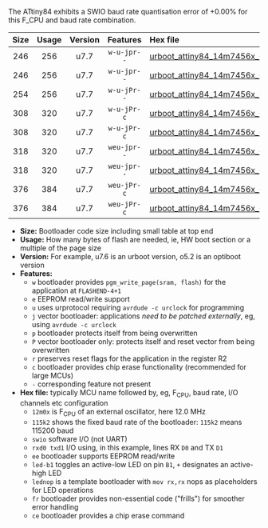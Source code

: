 The ATtiny84 exhibits a SWIO baud rate quantisation error of +0.00% for this F_CPU and baud rate combination.

|Size|Usage|Version|Features|Hex file|
|:-:|:-:|:-:|:-:|:--|
|246|256|u7.7|`w-u-jpr--`|[urboot_attiny84_14m7456x_+460k8_swio_rxa3_txa2_led+a4.hex](https://raw.githubusercontent.com/stefanrueger/urboot.hex/main/mcus/attiny84/external_oscillator/fcpu_14m7456x/br_+460k8/urboot_attiny84_14m7456x_+460k8_swio_rxa3_txa2_led+a4.hex)|
|246|256|u7.7|`w-u-jpr--`|[urboot_attiny84_14m7456x_+460k8_swio_rxa3_txa2_lednop.hex](https://raw.githubusercontent.com/stefanrueger/urboot.hex/main/mcus/attiny84/external_oscillator/fcpu_14m7456x/br_+460k8/urboot_attiny84_14m7456x_+460k8_swio_rxa3_txa2_lednop.hex)|
|254|256|u7.7|`w-u-jPr--`|[urboot_attiny84_14m7456x_+460k8_swio_rxa3_txa2.hex](https://raw.githubusercontent.com/stefanrueger/urboot.hex/main/mcus/attiny84/external_oscillator/fcpu_14m7456x/br_+460k8/urboot_attiny84_14m7456x_+460k8_swio_rxa3_txa2.hex)|
|308|320|u7.7|`w-u-jPr-c`|[urboot_attiny84_14m7456x_+460k8_swio_rxa3_txa2_led+a4_fr_ce.hex](https://raw.githubusercontent.com/stefanrueger/urboot.hex/main/mcus/attiny84/external_oscillator/fcpu_14m7456x/br_+460k8/urboot_attiny84_14m7456x_+460k8_swio_rxa3_txa2_led+a4_fr_ce.hex)|
|308|320|u7.7|`w-u-jPr-c`|[urboot_attiny84_14m7456x_+460k8_swio_rxa3_txa2_lednop_fr_ce.hex](https://raw.githubusercontent.com/stefanrueger/urboot.hex/main/mcus/attiny84/external_oscillator/fcpu_14m7456x/br_+460k8/urboot_attiny84_14m7456x_+460k8_swio_rxa3_txa2_lednop_fr_ce.hex)|
|318|320|u7.7|`weu-jpr--`|[urboot_attiny84_14m7456x_+460k8_swio_rxa3_txa2_ee_led+a4.hex](https://raw.githubusercontent.com/stefanrueger/urboot.hex/main/mcus/attiny84/external_oscillator/fcpu_14m7456x/br_+460k8/urboot_attiny84_14m7456x_+460k8_swio_rxa3_txa2_ee_led+a4.hex)|
|318|320|u7.7|`weu-jpr--`|[urboot_attiny84_14m7456x_+460k8_swio_rxa3_txa2_ee_lednop.hex](https://raw.githubusercontent.com/stefanrueger/urboot.hex/main/mcus/attiny84/external_oscillator/fcpu_14m7456x/br_+460k8/urboot_attiny84_14m7456x_+460k8_swio_rxa3_txa2_ee_lednop.hex)|
|376|384|u7.7|`weu-jPr-c`|[urboot_attiny84_14m7456x_+460k8_swio_rxa3_txa2_ee_led+a4_fr_ce.hex](https://raw.githubusercontent.com/stefanrueger/urboot.hex/main/mcus/attiny84/external_oscillator/fcpu_14m7456x/br_+460k8/urboot_attiny84_14m7456x_+460k8_swio_rxa3_txa2_ee_led+a4_fr_ce.hex)|
|376|384|u7.7|`weu-jPr-c`|[urboot_attiny84_14m7456x_+460k8_swio_rxa3_txa2_ee_lednop_fr_ce.hex](https://raw.githubusercontent.com/stefanrueger/urboot.hex/main/mcus/attiny84/external_oscillator/fcpu_14m7456x/br_+460k8/urboot_attiny84_14m7456x_+460k8_swio_rxa3_txa2_ee_lednop_fr_ce.hex)|

- **Size:** Bootloader code size including small table at top end
- **Usage:** How many bytes of flash are needed, ie, HW boot section or a multiple of the page size
- **Version:** For example, u7.6 is an urboot version, o5.2 is an optiboot version
- **Features:**
  + `w` bootloader provides `pgm_write_page(sram, flash)` for the application at `FLASHEND-4+1`
  + `e` EEPROM read/write support
  + `u` uses urprotocol requiring `avrdude -c urclock` for programming
  + `j` vector bootloader: applications *need to be patched externally*, eg, using `avrdude -c urclock`
  + `p` bootloader protects itself from being overwritten
  + `P` vector bootloader only: protects itself and reset vector from being overwritten
  + `r` preserves reset flags for the application in the register R2
  + `c` bootloader provides chip erase functionality (recommended for large MCUs)
  + `-` corresponding feature not present
- **Hex file:** typically MCU name followed by, eg, F<sub>CPU</sub>, baud rate, I/O channels etc configuration
  + `12m0x` is F<sub>CPU</sub> of an external oscillator, here 12.0 MHz
  + `115k2` shows the fixed baud rate of the bootloader: `115k2` means 115200 baud
  + `swio` software I/O (not UART)
  + `rxd0 txd1` I/O using, in this example, lines RX `D0` and TX `D1`
  + `ee` bootloader supports EEPROM read/write
  + `led-b1` toggles an active-low LED on pin `B1`, `+` designates an active-high LED
  + `lednop` is a template bootloader with `mov rx,rx` nops as placeholders for LED operations
  + `fr` bootloader provides non-essential code ("frills") for smoother error handling
  + `ce` bootloader provides a chip erase command
